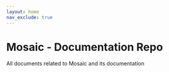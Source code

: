 ```yaml
---
layout: home
nav_exclude: true
---
```


# **Mosaic - Documentation Repo**
All documents related to Mosaic and its documentation